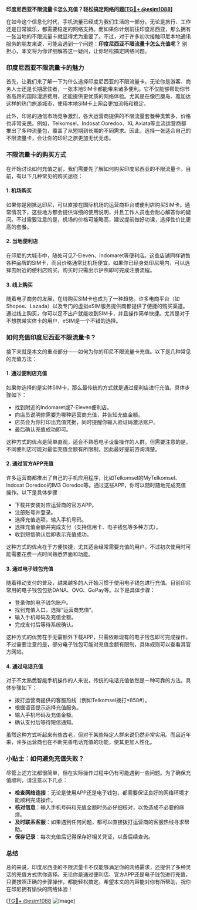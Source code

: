 **印度尼西亚不限流量卡怎么充值？轻松搞定网络问题[[TG💪+ @esim1088](https://t.me/s/esim1088)]**

在如今这个信息化时代，手机流量已经成为我们生活的一部分。无论是旅行、工作还是日常娱乐，都需要稳定的网络支持。而如果你计划前往印度尼西亚，那么拥有一张当地的不限流量卡就显得尤为重要了。不过，对于许多初次接触印尼本地通讯服务的朋友来说，可能会遇到一个问题：**印度尼西亚不限流量卡怎么充值呢？** 别担心，本文将为你详细解答这一疑问，让你轻松搞定网络问题。

### 印度尼西亚不限流量卡的魅力

首先，让我们来了解一下为什么选择印度尼西亚的不限流量卡。无论你是游客、商务人士还是长期居住者，一张本地SIM卡都能带来诸多便利。它不仅能够帮助你节省高昂的国际漫游费用，还能提供更优质的网络体验。尤其是在像巴厘岛、雅加达这样的热门旅游城市，使用本地SIM卡上网会更加流畅和稳定。

此外，印尼的通信市场竞争激烈，各大运营商提供的不限流量套餐种类繁多，价格也非常亲民。例如，Telkomsel、Indosat Ooredoo、XL Axiata等主流运营商都推出了多种流量包，覆盖了从短期到长期的不同需求。因此，选择一张适合自己的不限流量卡，会让你的印尼之旅更加无忧无虑。

### 不限流量卡的购买方式

在开始讨论如何充值之前，我们需要先了解如何购买印度尼西亚的不限流量卡。目前，有以下几种常见的购买途径：

#### 1. **机场购买**
   如果你是刚抵达印尼，可以直接在国际机场的运营商柜台或便利店购买SIM卡。通常情况下，这些地方都会提供详细的使用说明，并且工作人员也会耐心解答你的疑问。不过需要注意的是，机场的价格可能略高，建议提前做好功课，选择性价比更高的套餐。

#### 2. **当地便利店**
   在印尼的大城市中，随处可见7-Eleven、Indomaret等便利店。这些店铺同样销售各种品牌的SIM卡，而且价格通常比机场便宜。如果你已经身处印尼境内，可以选择去附近的便利店购买。购买时只需出示护照即可完成注册流程。

#### 3. **线上购买**
   随着电子商务的发展，在线购买SIM卡也成为了一种趋势。许多电商平台（如Shopee、Lazada）以及专门的虚拟eSIM服务提供商都提供了便捷的购买渠道。通过线上购买，你可以足不出户就能收到SIM卡，并且操作简单快捷。尤其是对于不想携带实体卡的用户，eSIM是一个不错的选择。

### 如何充值印度尼西亚不限流量卡？

接下来就是本文的重点部分——如何为你的印尼不限流量卡充值。以下是几种常见的充值方法：

#### 1. **通过便利店充值**
   如果你选择的是实体SIM卡，那么最传统的方式就是通过便利店进行充值。具体步骤如下：
   
   - 找到附近的Indomaret或7-Eleven便利店。
   - 向店员说明你需要为哪种运营商充值，并告知充值金额。
   - 店员会为你打印出充值凭据，同时提醒你输入验证码激活账户。
   - 最后确认充值成功即可。

   这种方式的优点是简单直观，适合不熟悉电子设备操作的人群。但需要注意的是，不同便利店可能对最低充值金额有所限制，因此最好提前咨询清楚。

#### 2. **通过官方APP充值**
   许多运营商都推出了自己的手机应用程序，比如Telkomsel的MyTelkomsel、Indosat Ooredoo的IM3 Ooredoo等。通过这些APP，你可以随时随地完成充值操作。以下是具体步骤：
   
   - 下载并安装对应运营商的官方APP。
   - 注册账号并登录。
   - 选择充值选项，输入手机号码。
   - 选择充值金额并完成支付（支持信用卡、电子钱包等多种方式）。
   - 收到短信确认后即表示充值成功。

   这种方式的优点在于方便快捷，尤其适合经常需要充值的用户。不过初次使用时可能需要花费一点时间熟悉界面和功能。

#### 3. **通过电子钱包充值**
   随着移动支付的普及，越来越多的人开始习惯于使用电子钱包进行充值。目前印尼常用的电子钱包包括DANA、OVO、GoPay等。以下是具体步骤：
   
   - 登录你的电子钱包账户。
   - 找到充值入口，选择“运营商充值”。
   - 输入手机号码及充值金额。
   - 完成支付后等待系统确认。

   这种方式的优势在于无需额外下载APP，只需依赖现有的电子钱包即可完成操作。不过需要注意的是，部分电子钱包可能对充值金额有限制，具体规则可以查看其官方网站。

#### 4. **通过电话充值**
   对于不太熟悉智能手机操作的人来说，传统的电话充值依然是一种可靠的方法。具体步骤如下：
   
   - 拨打运营商提供的客服热线（例如Telkomsel拨打*858#）。
   - 根据语音提示选择充值服务。
   - 输入手机号码及充值金额。
   - 确认支付后等待短信通知。

   虽然这种方式听起来有些古老，但对于某些特定人群来说仍然非常实用。而且近年来，许多运营商也在不断完善电话充值的功能，使其更加人性化。

### 小贴士：如何避免充值失败？

尽管上述方法都很简单，但在实际操作过程中仍有可能遇到一些问题。为了确保充值顺利，请注意以下几点：

- **检查网络连接**：无论是使用APP还是电子钱包，都需要保证良好的网络环境才能顺利完成操作。
- **核对信息**：输入手机号码和充值金额时务必仔细核对，以免造成不必要的麻烦。
- **及时联系客服**：如果遇到任何问题，都可以直接拨打运营商的客服热线寻求帮助。
- **保存记录**：每次充值后记得保存好相关凭证，以备后续查询。

### 总结

总的来说，印度尼西亚的不限流量卡不仅能够满足你的网络需求，还提供了多种灵活的充值方式供你选择。无论你是通过便利店、官方APP还是电子钱包进行充值，只要按照正确的步骤操作，都能轻松搞定。希望本文的内容能对你有所帮助，祝你在印尼拥有愉快的网络体验！

[[TG💪+ @esim1088](https://t.me/s/esim1088) ![Image](https://i.postimg.cc/4NQfJmqS/Snipaste-2025-05-13-00-14-12.png)]